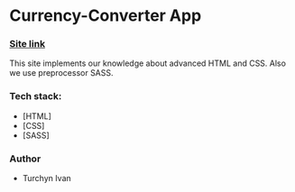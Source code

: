 # Currency-Converter App

### [Site link](https://currency-converter-indol-rho.vercel.app/)

This site implements our knowledge about advanced HTML and CSS. 
Also we use preprocessor SASS.

### Tech stack:

- [HTML]
- [CSS]
- [SASS]


### Author

- Turchyn Ivan
